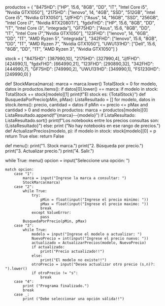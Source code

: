 productos = {
    "8475HD": ["HP", 15.6, "8GB", "DD", "IT", "Intel Core i5", "Nvidia GTX1050"],
    "2175HD": ["lenovo", 14, "4GB", "SSD", "512GB", "Intel Core i5", "Nvidia GTX1050"],
    "JjfFHD": ["Asus", 14, "16GB", "SSD", "256GB", "Intel Core i7", "Nvidia RTX2080Ti"],
    "fgdxFHD": ["HP", 15.6, "8GB", "DD", "IT", "Intel Core i3", "integrada"],
    "GF75HD": ["Asus", 15.6, "8GB", "DD", "IT", "Intel Core i7","Nvidia GTX1050"],
    "123FHD": ["lenovo", 14, "6GB", "DD", "1T", "AMD Ryzen 5", "integrada"],
    "342FHD": ["lenovo", 15.6, "8GB", "DD", "1T", "AMD Ryzen 7", "Nvidia GTX1050"],
    "UWU131HD": ["Dell", 15.6, "8GB", "DD", "1T", "AMD Ryzen 3", "Nvidia GTX1050"]
}

stock = {
    "8475HD": [387990,10],
    "2175HD": [327990,4],
    "JjfFHD": [424990,1],
    "fgdxFHD": [664990,21],
    "123FHD": [290890,32],
    "342FHD": [444990,7],
    "GF75HD": [749990,2],
    "UWU131HD": [349990,1],
    "FS1230HD": [249990,0]
}

def StockMarca(marca):
    marca = marca.lower()
    TotalStock = 0
    for modelo, datos in productos.items():
        if datos[0].lower() == marca:
            if modelo in stock:
                TotalStock += stock[modelo][1]
    print(f"El stock es: {TotalStock}")
def BusquedaPorPrecio(pMin, pMax):
    ListaResultado = []
    for modelo, datos in stock.items():
        precio, cantidad = datos
        if pMin <= precio <= pMax and cantidad > 0 and modelo in productos:
            marca = productos[modelo][0]
            ListaResultado.append(f"{marca}--{modelo}")
    if ListaResultado:
        ListaResultado.sort()
        print(f"Los notebooks entre los precios consultas son:{ListaResultado}")
    else:
        print ("No hay notebooks en ese rango de precios.")
def ActualizarPrecios(modelo, p):
    if modelo in stock:
        stock[modelo][0] = p
        return True
    else:
        return False
    
def menu():
    print("1. Stock marca.")
    print("2. Búsqueda por precio.")
    print("3. Actualizar precio.")
    print("4. Salir.")

while True:
    menu()
    opcion = input("Seleccione una opción: ")

    match opcion:
        case "1":
            marca = input("Ingrese la marca a consultar: ")
            StockMarca(marca)
        case "2":
            while True:
                try:
                    pMin = float(input("Ingrese el precio minimo: "))
                    pMax = float(input("Ingrese el precio maximo: "))
                    break
                except ValueError:
                    pass
            BusquedaPorPrecio(pMin, pMax)
        case "3":
            while True:
                modelo = input("Ingrese el modelo a actualizar: ")
                NuevoPrecio = int(input("Ingrese el precio nuevo: "))
                actualizado = ActualizarPrecios(modelo, NuevoPrecio)
                if actualizado:
                    print("Precio actualizado!!")
                else:
                    print("El modelo no existe!!")
                otroPrecio = input("Desea actualizar otro precio (s,n)?: ").lower()
                if otroPrecio != "s":
                    break
        case "4":
            print ("Programa finalizado.")
            break
        case _:
            print ("Debe seleccionar una opción válida!!")
